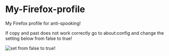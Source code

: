 # My-Firefox-profile
My Firefox profile for anti-spooking!


If copy and past does not work correctly go to about:config and change the setting below from false to true!


![set from false to true!](https://files.catbox.moe/117p5a.JPG)
